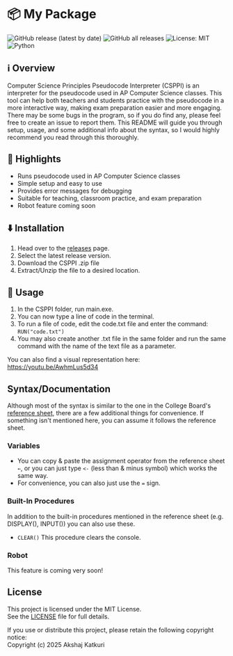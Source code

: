 # 📦 My Package

![GitHub release (latest by date)](https://img.shields.io/github/v/release/Akshaj-Katkuri/CSPPI)
![GitHub all releases](https://img.shields.io/github/downloads/Akshaj-Katkuri/CSPPI/total)
![License: MIT](https://img.shields.io/badge/License-MIT-yellow.svg)
![Python](https://img.shields.io/badge/python-3.9%2B-blue)


## ℹ️ Overview
Computer Science Principles Pseudocode Interpreter (CSPPI) is an interpreter for the pseudocode used in AP Computer Science classes. This tool can help both teachers and students practice with the pseudocode in a more interactive way, making exam preparation easier and more engaging. There may be some bugs in the program, so if you do find any, please feel free to create an issue to report them. This README will guide you through setup, usage, and some additional info about the syntax, so I would highly recommend you read through this thoroughly. 


## 🌟 Highlights

 - Runs pseudocode used in AP Computer Science classes
 - Simple setup and easy to use
 - Provides error messages for debugging
 - Suitable for teaching, classroom practice, and exam preparation
 - Robot feature coming soon


## ⬇️ Installation

1. Head over to the [releases](https://github.com/Akshaj-Katkuri/CSPPI/releases) page.
2. Select the latest release version. 
3. Download the CSPPI .zip file
4. Extract/Unzip the file to a desired location.


## 🚀 Usage

1. In the CSPPI folder, run main.exe.
2. You can now type a line of code in the terminal.
3. To run a file of code, edit the code.txt file and enter the command: ```RUN("code.txt")```
4. You may also create another .txt file in the same folder and run the same command with the name of the text file as a parameter. 

You can also find a visual representation here: https://youtu.be/AwhmLus5d34 

## Syntax/Documentation

Although most of the syntax is similar to the one in the College Board's [reference sheet](https://apcentral.collegeboard.org/media/pdf/ap-computer-science-principles-exam-reference-sheet.pdf), there are a few additional things for convenience. If something isn't mentioned here, you can assume it follows the reference sheet. 
### Variables
 - You can copy & paste the assignment operator from the reference sheet ```←```, or you can just type ```<-``` (less than & minus symbol) which works the same way.
 - For convenience, you can also just use the ```=``` sign.
### Built-In Procedures
In addition to the built-in procedures mentioned in the reference sheet (e.g. DISPLAY(), INPUT()) you can also use these.
 - ```CLEAR()``` This procedure clears the console.
### Robot
This feature is coming very soon!


## License

This project is licensed under the MIT License.  
See the [LICENSE](https://github.com/Akshaj-Katkuri/CSPPI/blob/main/LICENSE.md) file for full details.  

If you use or distribute this project, please retain the following copyright notice:  
Copyright (c) 2025 Akshaj Katkuri
